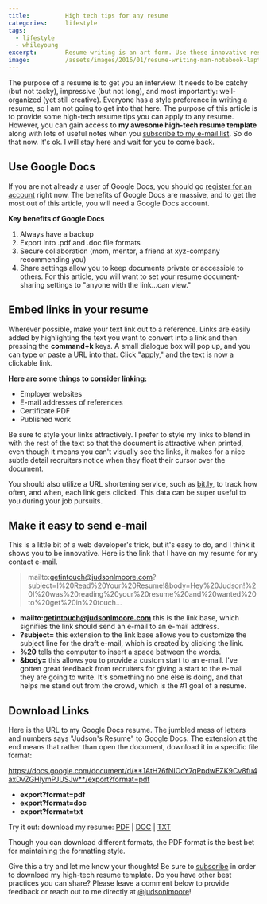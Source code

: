 ```yaml
---
title:			High tech tips for any resume
categories:		lifestyle
tags:
  - lifestyle
  - whileyoung
excerpt:		Resume writing is an art form. Use these innovative resume tips to show that you understand technology and can think outside of the box.
image:			/assets/images/2016/01/resume-writing-man-notebook-laptop-1.jpg
---
```


The purpose of a resume is to get you an interview. It needs to be catchy (but not tacky), impressive (but not long), and most importantly: well-organized (yet still creative). Everyone has a style preference in writing a resume, so I am not going to get into that here. The purpose of this article is to provide some high-tech resume tips you can apply to any resume. However, you can gain access to **my awesome high-tech resume template** along with lots of useful notes when you [subscribe to my e-mail list](/subscribe/). So do that now. It's ok. I will stay here and wait for you to come back.

## Use Google Docs

If you are not already a user of Google Docs, you should go [register for an account](https://www.google.com/docs/about/) right now. The benefits of Google Docs are massive, and to get the most out of this article, you will need a Google Docs account.

**Key benefits of Google Docs**

1. Always have a backup
2. Export into .pdf and .doc file formats
3. Secure collaboration (mom, mentor, a friend at xyz-company recommending you)
4. Share settings allow you to keep documents private or accessible to others. For this article, you will want to set your resume document-sharing settings to "anyone with the link...can view."

## Embed links in your resume

Wherever possible, make your text link out to a reference. Links are easily added by highlighting the text you want to convert into a link and then pressing the **command+k** keys. A small dialogue box will pop up, and you can type or paste a URL into that. Click "apply," and the text is now a clickable link.

**Here are some things to consider linking:**
- Employer websites
- E-mail addresses of references
- Certificate PDF
- Published work

Be sure to style your links attractively. I prefer to style my links to blend in with the rest of the text so that the document is attractive when printed, even though it means you can't visually see the links, it makes for a nice subtle detail recruiters notice when they float their cursor over the document.

You should also utilize a URL shortening service, such as [bit.ly](https://bitly.com/), to track how often, and when, each link gets clicked. This data can be super useful to you during your job pursuits.

## Make it easy to send e-mail

This is a little bit of a web developer's trick, but it's easy to do, and I think it shows you to be innovative. Here is the link that I have on my resume for my contact e-mail.

> mailto:getintouch@judsonlmoore.com?subject=I%20Read%20Your%20Resume!&body=Hey%20Judson!%20I%20was%20reading%20your%20resume%20and%20wanted%20to%20get%20in%20touch...

- **mailto:getintouch@judsonlmoore.com** this is the link base, which signifies the link should send an e-mail to an e-mail address.
- **?subject=** this extension to the link base allows you to customize the subject line for the draft e-mail, which is created by clicking the link.
- **%20** tells the computer to insert a space between the words.
- **&body=** this allows you to provide a custom start to an e-mail. I've gotten great feedback from recruiters for giving a start to the e-mail they are going to write. It's something no one else is doing, and that helps me stand out from the crowd, which is the #1 goal of a resume.

## Download Links

Here is the URL to my Google Docs resume. The jumbled mess of letters and numbers says "Judson's Resume" to Google Docs. The extension at the end means that rather than open the document, download it in a specific file format:

https://docs.google.com/document/d/**1AtH76fNIOcY7qPpdwEZK9Cv8fu4axDvZGHIymPJUSJw**/export?format=pdf
- **export?format=pdf**
- **export?format=doc**
- **export?format=txt**

Try it out: download my resume: [PDF](https://docs.google.com/document/d/1AtH76fNIOcY7qPpdwEZK9Cv8fu4axDvZGHIymPJUSJw/export?format=pdf) | [DOC](https://docs.google.com/document/d/1AtH76fNIOcY7qPpdwEZK9Cv8fu4axDvZGHIymPJUSJw/export?format=doc) | [TXT](https://docs.google.com/document/d/1AtH76fNIOcY7qPpdwEZK9Cv8fu4axDvZGHIymPJUSJw/export?format=txt)

Though you can download different formats, the PDF format is the best bet for maintaining the formatting style.

Give this a try and let me know your thoughts! Be sure to [subscribe](/subscribe/) in order to download my high-tech resume template. Do you have other best practices you can share? Please leave a comment below to provide feedback or reach out to me directly at [@judsonlmoore](https://twitter.com/judsonlmoore)!